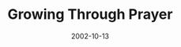 ---
layout: music 
title: "Growing Through Prayer"
series: "The Art of Growth"
date: 2002-10-13 
description: "There is an art to growth. Learn to grow up and not just old."
audio: "http://s3.amazonaws.com/crossroadsaudiomessages/Growing+Through+Prayer.mp3"
audio-duration: "36:57"
src: "http://www.crossroads.net/players/media/mediumHz/DefaultVideoImage.jpg"
---